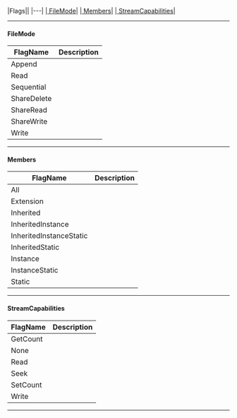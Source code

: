 |Flags||
|---|
|[ FileMode](https://plasmaengine.github.io/PlasmaDocs/Plasma1/C++/code_reference/flags_reference.markdown#filemode)|
|[ Members](https://plasmaengine.github.io/PlasmaDocs/Plasma1/C++/code_reference/flags_reference.markdown#members)|
|[ StreamCapabilities](https://plasmaengine.github.io/PlasmaDocs/Plasma1/C++/code_reference/flags_reference.markdown#streamcapabilities)|



---  
 #### FileMode



|FlagName|Description|
|---|---|
|Append||
|Read||
|Sequential||
|ShareDelete||
|ShareRead||
|ShareWrite||
|Write||

---  


 #### Members



|FlagName|Description|
|---|---|
|All||
|Extension||
|Inherited||
|InheritedInstance||
|InheritedInstanceStatic||
|InheritedStatic||
|Instance||
|InstanceStatic||
|Static||

---  


 #### StreamCapabilities



|FlagName|Description|
|---|---|
|GetCount||
|None||
|Read||
|Seek||
|SetCount||
|Write||

---  


 

 